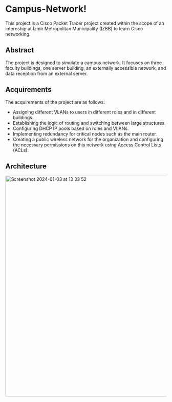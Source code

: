 # Campus-Network!
This project is a Cisco Packet Tracer project created within the scope of an internship at İzmir Metropolitan Municipality (IZBB) to learn Cisco networking.

## Abstract
The project is designed to simulate a campus network. It focuses on three faculty buildings, one server building, an externally accessible network, and data reception from an external server.

## Acquirements

The acquirements of the project are as follows:

- Assigning different VLANs to users in different roles and in different buildings.
- Establishing the logic of routing and switching between large structures.
- Configuring DHCP IP pools based on roles and VLANs.
- Implementing redundancy for critical nodes such as the main router.
- Creating a public wireless network for the organization and configuring the necessary permissions on this network using Access Control Lists (ACLs).

## Architecture

<img width="688" alt="Screenshot 2024-01-03 at 13 33 52" src="https://github.com/berkeercetin/Campus-Network/assets/82932880/8a90a3b5-b1f7-4bc1-9832-d8c8377f85d4">
